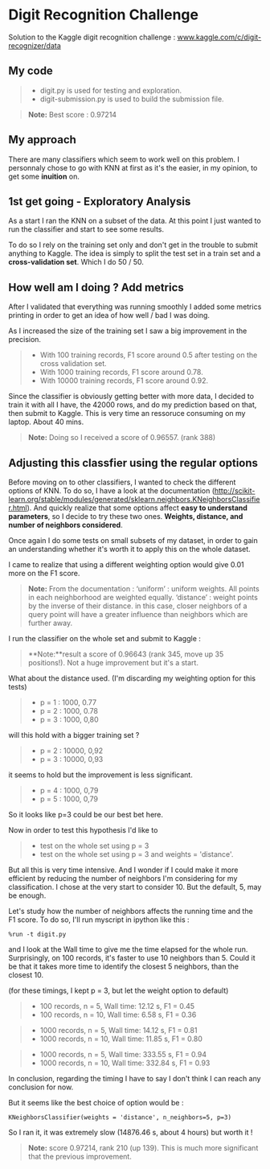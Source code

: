 # Digit Recognition Challenge

Solution to the Kaggle digit recognition challenge : www.kaggle.com/c/digit-recognizer/data

My code
-------

> - digit.py is used for testing and exploration.
> - digit-submission.py is used to build the submission file.

> **Note:** Best score : 0.97214

My approach
-----------

There are many classifiers which seem to work well on this problem. I personnaly chose to go with KNN at first as it's the easier, in my opinion, to get some **inuition** on.

1st get going - Exploratory Analysis
------------------------------------

As a start I ran the KNN on a subset of the data. At this point I just wanted to run the classifier and start to see some results. 


To do so I rely on the training set only and don't get in the trouble to submit anything to Kaggle. The idea is simply to split the test set in a train set and a **cross-validation set**. Which I do 50 / 50.

How well am I doing ? Add metrics
----------------------------------

After I validated that everything was running smoothly I added some metrics printing in order to get an idea of how well / bad I was doing.


As I increased the size of the training set I saw a big improvement in the precision.


> - With 100 training records, F1 score around 0.5 after testing on the cross validation set.
> - With 1000 training records, F1 score around 0.78.
> - With 10000 training records, F1 score around 0.92.


Since the classifier is obviously getting better with more data, I decided to train it with all I have, the 42000 rows, and do my prediction based on that, then submit to Kaggle. This is very time an ressoruce consuming on my laptop. About 40 mins. 

> **Note:**
Doing so I received a score of 0.96557. (rank 388)

Adjusting this classfier using the regular options
---------------------------------------------------

Before moving on to other classifiers, I wanted to check the different options of KNN. To do so, I have a look at the documentation (http://scikit-learn.org/stable/modules/generated/sklearn.neighbors.KNeighborsClassifier.html). And quickly realize that some options affect **easy to understand parameters**, so I decide to try these two ones. **Weights, distance, and number of neighbors considered**.

Once again I do some tests on small subsets of my dataset, in order to gain an understanding whether it's worth it to apply this on the whole dataset.

I came to realize that using a different weighting option would give 0.01 more on the F1 score.

> **Note:** From the documentation :
‘uniform’ : uniform weights. All points in each neighborhood are weighted equally.
‘distance’ : weight points by the inverse of their distance. in this case, closer neighbors of a query point will have a greater influence than neighbors which are further away.


I run the classifier on the whole set and submit to Kaggle : 

> **Note:**result a score of 0.96643 (rank 345, move up 35 positions!). Not a huge improvement but it's a start.


What about the distance used. (I'm discarding my weighting option for this tests)

> - p = 1 : 1000, 0.77
> - p = 2 : 1000, 0.78
> - p = 3 : 1000, 0,80

will this hold with a bigger training set ?

> - p = 2 : 10000, 0,92
> - p = 3 : 10000, 0,93

it seems to hold but the improvement is less significant.

> - p = 4 : 1000, 0,79
> - p = 5 : 1000, 0,79

So it looks like p=3 could be our best bet here.

Now in order to test this hypothesis I'd like to 

> - test on the whole set using p = 3
> - test on the whole set using p = 3 and weights = 'distance'.


But all this is very time intensive. And I wonder if I could make it more efficient by reducing the number of neighbors I'm considering for my classification. I chose at the very start to consider 10. But the default, 5, may be enough.

Let's study how the number of neighbors affects the running time and the F1 score. To do so, I'll run myscript in ipython like this :
```
%run -t digit.py
```
and I look at the Wall time to give me the time elapsed for the whole run. Surprisingly, on 100 records, it's faster to use 10 neighbors than 5. Could it be that it takes more time to identify the closest 5 neighbors, than the closest 10.

(for these timings, I kept p = 3, but let the weight option to default)

> - 100 records, n = 5, Wall time:      12.12 s, F1 = 0.45
> - 100 records, n = 10, Wall time:       6.58 s, F1 = 0.36

> - 1000 records, n = 5, Wall time:      14.12 s, F1 = 0.81
> - 1000 records, n = 10, Wall time:       11.85 s, F1 = 0.80

> - 1000 records, n = 5, Wall time:      333.55 s, F1 = 0.94
> - 1000 records, n = 10, Wall time:       332.84 s, F1 = 0.93

In conclusion, regarding the timing I have to say I don't think I can reach any conclusion for now.

But it seems like the best choice of option would be :
```
KNeighborsClassifier(weights = 'distance', n_neighbors=5, p=3)
```

So I ran it, it was extremely slow (14876.46 s, about 4 hours) but worth it !

> **Note:**
score 0.97214, rank 210 (up 139). This is much more significant that the previous improvement.

